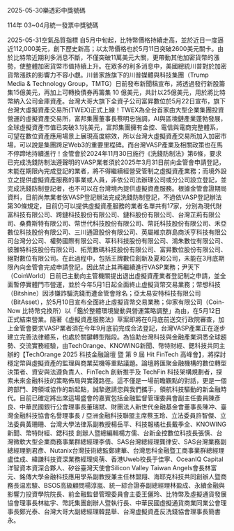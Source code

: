 
2025-05-30樂透彩中獎號碼

                                
114年 03~04月統一發票中獎號碼
                             
2025-05-31空氣品質指標
                              自5月中旬起，比特幣價格持續走高，並於近日一度逼近112,000美元，創下歷史新高；以太幣價格也於5月11日突破2600美元關卡。由於比特幣近期利多消息不斷，不僅突破11萬美元大關，更帶動其他加密貨幣的漲勢，使整體加密貨幣市值持續上升。在眾多的利多消息中，美國總統川普對於加密貨幣漲跌的影響力不容小覷。川普家族旗下的川普媒體與科技集團（Trump Media & Technology Group，TMTG）日前發布新聞稿宣布，將透過發行新股籌集15億美元，再加上可轉換債券再籌集 10 億美元，共計以25億美元，用於將比特幣納入公司金庫資產。台灣大哥大旗下全資子公司富昇數位於5月22日宣布，旗下台灣大虛擬資產交易所(TWEX)正式上線！TWEX為全台首家由大型企業集團投資營運的虛擬資產交易所，富邦集團董事長蔡明忠強調，AI與區塊鏈產業蓬勃發展，全球虛擬資產市值已突破3.1兆美元，富邦集團擁有金控、電信與電商完整體系，可望在數位資產應用場景上展現高度綜效，所以台灣大虛擬資產交易所加入加密市場，可以說是集團跨足Web3的重要里程碑。而台灣VASP產業及相關政策也在馬不停蹄地持續進行！金管會於2024年11月30日施行《洗錢防制法》第6條，要求已完成洗錢防制法遵聲明的VASP業者須於2025年3月31日前向金管會申請登記，未能在期限內完成登記的業者，將不得繼續經營受管制之虛擬資產業務；而境外設立之提供虛擬資產服務的事業或人員，非依公司法辦理公司或分公司設立登記，並完成洗錢防制登記者，也不可以在台灣境內提供虛擬資產服務。根據金管會證期局資料，目前尚無業者依VASP登記辦法完成洗錢防制登記，不過依VASP登記辦法第30條規定，目前仍可以提供虛擬資產服務的業者名單共有17家，分別為現代財富科技有限公司、跨鏈科技股份有限公司、鏈科股份有限公司、台灣芷荊有限公司、桑費斯特有限公司、幣世代科技股份有限公司、幣託科技股份有限公司、禾亞數位科技股份有限公司、三川通證股份有限公司、英屬維京群島商沃亨科技有限公司台灣分公司、權勢國際有限公司、萃科科技股份有限公司、鴻朱數位有限公司、彼雅特科技股份有限公司、拓荒數碼科技股份有限公司、富昇數位股份有限公司、絕對數位有限公司。在此過程中，包括王牌數位創新及夏和公司，未能在3月底期限內向金管會完成申請登記，因此禁止其再繼續進行VASP業務；尹天下 （CoinWorld）日前已主動向主管機關提出退出虛擬資產業者登記制之申請，並全面暫停實體門市營運，並於今年5月1日起全面終止虛擬貨幣交易業務；幣想科技（Bitshine）因涉嫌詐騙洗錢而遭金管會除名；亞太易安特科技有限公司（BitAsset），於5月10日宣布全面終止虛擬貨幣交易業務；仰家有限公司（Coin-Now 比特幣兌換所）以「鑑於整體環境變動與營運策略調整」為由，在5月12日正式結束營業。隨著《虛擬資產服務法》草案即將在6月底前送交行政院審查，加上金管會要求VASP業者須在今年9月底前完成合法登記，台灣VASP產業正在逐步建立完善法律體系，也處於關鍵轉型階段。為協助台灣科技與金融產業洞悉全球趨勢、交流實務經驗，由TechOrange、KNOWING新聞、幣特財經、鍶科技共同主辦的【TechOrange 2025 科技金融論壇 暨 第 9 屆 Hit FinTech 高峰會】，將探討穩定幣與虛擬資產的監理與商業契機等重點議題。論壇將匯聚金融機構的數位轉型決策者、資安與法遵負責人、FinTech 創新推手及 TechFin 科技架構規劃者，探索未來金融科技的策略佈局與實踐路徑。這不僅是一場前瞻觀點的對話，更是一個跨部門、跨領域協作的新起點，誠摯邀請您與我們攜手，領航科技驅動的新金融時代。目前已確定將出席這場盛會的嘉賓包括金融監督管理委員會副主任委員陳彥良、中華民國銀行公會理事長董瑞斌、財團法人新世代金融基金會董事長陳冲、臺灣金融科技協會名譽理事長 / 亞洲金融科技聯盟主席蔡玉玲、立法委員許智傑、立法委員黃珊珊、台灣大學法律系副教授楊岳平、科技報橘社長戴季全、KNOWING新聞、幣特財經、鍶科技 創辦人暨總編輯楊方儒、台新金控數位科技長張慎、台灣微軟大型企業商務事業群總經理李倩、SAS台灣總經理龔律安、SAS台灣業務副總經理劉君彥、Nutanix台灣技術總監鄭建華、台灣思科金融暨工商事業群總經理盧佳成、緯謙科技資深業務經理吳蒨、香港Uweb校長于佳寧、OceanIQ Capital洋智資本資深合夥人、矽谷臺灣天使會Silicon Valley Taiwan Angels會長林富元、銘傳大學金融科技應用學系副教授兼主任林盟翔、海耶克科技共同創辦人暨商務長温宏駿、BSOS高級顧問楊淳嵐、統一綜合證券副總經理林盈成、永續金融與影響力投資學院院長、前金融監督管理委員會主委王儷玲、比特幣及虛擬通貨發展協會理事長林紘宇、幣託集團創辦人暨執行長、中華民國虛擬通貨商業同業公會理事長鄭光泰、台灣大哥大副總經理韓昆舉、台灣虛擬資產反洗錢協會理事長簡書永。